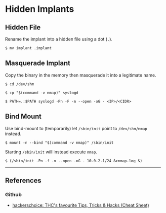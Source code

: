 # Hidden Implants

## Hidden File

Rename the implant into a hidden file using a dot (`.`).

```
$ mv implant .implant
```

## Masquerade Implant

Copy the binary in the memory then masquerade it into a legitimate name.

```
$ cd /dev/shm

$ cp "$(command -v nmap)" syslogd

$ PATH=.:$PATH syslogd -Pn -F -n --open -oG - <IP>/<CIDR>
```

## Bind Mount

Use bind-mount to (temporarily) let `/sbin/init` point to `/dev/shm/nmap` instead.

```
$ mount -n --bind "$(command -v nmap)" /sbin/init
```

Starting `/sbin/init` will instead execute `nmap`.

```
$ (/sbin/init -Pn -f -n --open -oG - 10.0.2.1/24 &>nmap.log &)
```

---
## References

### Github

- [hackerschoice: THC's favourite Tips, Tricks & Hacks (Cheat Sheet)](https://github.com/hackerschoice/thc-tips-tricks-hacks-cheat-sheet)